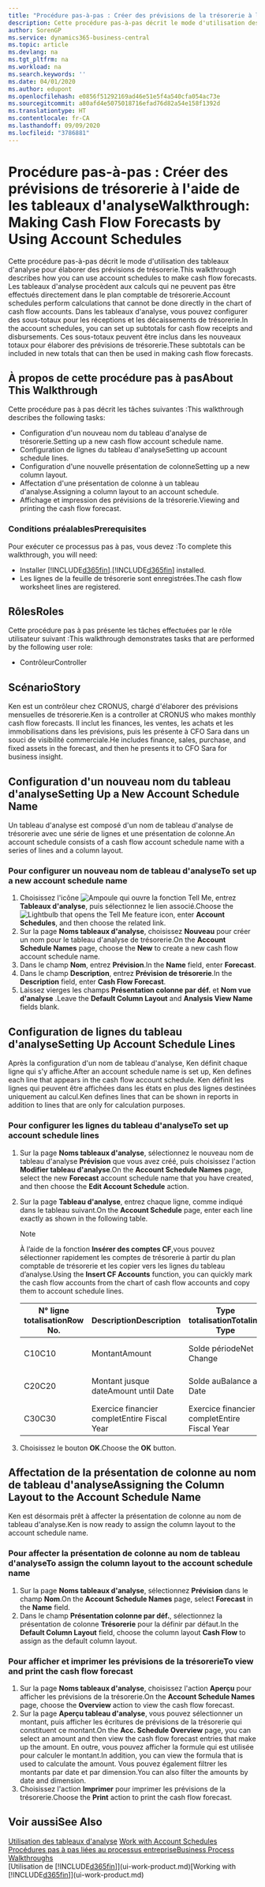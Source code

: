 ```yaml
---
title: "Procédure pas-à-pas : Créer des prévisions de la trésorerie à l'aide des tableaux d'analyse | Microsoft Docs"
description: Cette procédure pas-à-pas décrit le mode d'utilisation des tableaux d'analyse pour élaborer des prévisions de trésorerie. Les tableaux d'analyse procèdent aux calculs qui ne peuvent pas être effectués directement dans le plan comptable de trésorerie. Dans les tableaux d'analyse, vous pouvez configurer des sous-totaux pour les réceptions et les décaissements de trésorerie. Ces sous-totaux peuvent être inclus dans les nouveaux totaux pour élaborer des prévisions de trésorerie.
author: SorenGP
ms.service: dynamics365-business-central
ms.topic: article
ms.devlang: na
ms.tgt_pltfrm: na
ms.workload: na
ms.search.keywords: ''
ms.date: 04/01/2020
ms.author: edupont
ms.openlocfilehash: e0856f51292169ad46e51e5f4a540cfa054ac73e
ms.sourcegitcommit: a80afd4e5075018716efad76d82a54e158f1392d
ms.translationtype: HT
ms.contentlocale: fr-CA
ms.lasthandoff: 09/09/2020
ms.locfileid: "3786881"
---
```

# <a name="walkthrough-making-cash-flow-forecasts-by-using-account-schedules"></a><span data-ttu-id="531ed-106">Procédure pas-à-pas : Créer des prévisions de trésorerie à l'aide de les tableaux d'analyse</span><span class="sxs-lookup"><span data-stu-id="531ed-106">Walkthrough: Making Cash Flow Forecasts by Using Account Schedules</span></span>
<span data-ttu-id="531ed-107">Cette procédure pas-à-pas décrit le mode d'utilisation des tableaux d'analyse pour élaborer des prévisions de trésorerie.</span><span class="sxs-lookup"><span data-stu-id="531ed-107">This walkthrough describes how you can use account schedules to make cash flow forecasts.</span></span> <span data-ttu-id="531ed-108">Les tableaux d'analyse procèdent aux calculs qui ne peuvent pas être effectués directement dans le plan comptable de trésorerie.</span><span class="sxs-lookup"><span data-stu-id="531ed-108">Account schedules perform calculations that cannot be done directly in the chart of cash flow accounts.</span></span> <span data-ttu-id="531ed-109">Dans les tableaux d'analyse, vous pouvez configurer des sous-totaux pour les réceptions et les décaissements de trésorerie.</span><span class="sxs-lookup"><span data-stu-id="531ed-109">In the account schedules, you can set up subtotals for cash flow receipts and disbursements.</span></span> <span data-ttu-id="531ed-110">Ces sous-totaux peuvent être inclus dans les nouveaux totaux pour élaborer des prévisions de trésorerie.</span><span class="sxs-lookup"><span data-stu-id="531ed-110">These subtotals can be included in new totals that can then be used in making cash flow forecasts.</span></span>  

## <a name="about-this-walkthrough"></a><span data-ttu-id="531ed-111">À propos de cette procédure pas à pas</span><span class="sxs-lookup"><span data-stu-id="531ed-111">About This Walkthrough</span></span>  
<span data-ttu-id="531ed-112">Cette procédure pas à pas décrit les tâches suivantes :</span><span class="sxs-lookup"><span data-stu-id="531ed-112">This walkthrough describes the following tasks:</span></span>  

- <span data-ttu-id="531ed-113">Configuration d'un nouveau nom du tableau d'analyse de trésorerie.</span><span class="sxs-lookup"><span data-stu-id="531ed-113">Setting up a new cash flow account schedule name.</span></span>  
- <span data-ttu-id="531ed-114">Configuration de lignes du tableau d'analyse</span><span class="sxs-lookup"><span data-stu-id="531ed-114">Setting up account schedule lines.</span></span>  
- <span data-ttu-id="531ed-115">Configuration d'une nouvelle présentation de colonne</span><span class="sxs-lookup"><span data-stu-id="531ed-115">Setting up a new column layout.</span></span>  
- <span data-ttu-id="531ed-116">Affectation d'une présentation de colonne à un tableau d'analyse.</span><span class="sxs-lookup"><span data-stu-id="531ed-116">Assigning a column layout to an account schedule.</span></span>  
- <span data-ttu-id="531ed-117">Affichage et impression des prévisions de la trésorerie.</span><span class="sxs-lookup"><span data-stu-id="531ed-117">Viewing and printing the cash flow forecast.</span></span>  

### <a name="prerequisites"></a><span data-ttu-id="531ed-118">Conditions préalables</span><span class="sxs-lookup"><span data-stu-id="531ed-118">Prerequisites</span></span>  
<span data-ttu-id="531ed-119">Pour exécuter ce processus pas à pas, vous devez :</span><span class="sxs-lookup"><span data-stu-id="531ed-119">To complete this walkthrough, you will need:</span></span>  

- <span data-ttu-id="531ed-120">Installer [!INCLUDE[d365fin](includes/d365fin_md.md)].</span><span class="sxs-lookup"><span data-stu-id="531ed-120">[!INCLUDE[d365fin](includes/d365fin_md.md)] installed.</span></span>  
- <span data-ttu-id="531ed-121">Les lignes de la feuille de trésorerie sont enregistrées.</span><span class="sxs-lookup"><span data-stu-id="531ed-121">The cash flow worksheet lines are registered.</span></span>  

## <a name="roles"></a><span data-ttu-id="531ed-122">Rôles</span><span class="sxs-lookup"><span data-stu-id="531ed-122">Roles</span></span>  
<span data-ttu-id="531ed-123">Cette procédure pas à pas présente les tâches effectuées par le rôle utilisateur suivant :</span><span class="sxs-lookup"><span data-stu-id="531ed-123">This walkthrough demonstrates tasks that are performed by the following user role:</span></span>  

- <span data-ttu-id="531ed-124">Contrôleur</span><span class="sxs-lookup"><span data-stu-id="531ed-124">Controller</span></span>  

## <a name="story"></a><span data-ttu-id="531ed-125">Scénario</span><span class="sxs-lookup"><span data-stu-id="531ed-125">Story</span></span>  
<span data-ttu-id="531ed-126">Ken est un contrôleur chez CRONUS, chargé d'élaborer des prévisions mensuelles de trésorerie.</span><span class="sxs-lookup"><span data-stu-id="531ed-126">Ken is a controller at CRONUS who makes monthly cash flow forecasts.</span></span> <span data-ttu-id="531ed-127">Il inclut les finances, les ventes, les achats et les immobilisations dans les prévisions, puis les présente à CFO Sara dans un souci de visibilité commerciale.</span><span class="sxs-lookup"><span data-stu-id="531ed-127">He includes finance, sales, purchase, and fixed assets in the forecast, and then he presents it to CFO Sara for business insight.</span></span>  

## <a name="setting-up-a-new-account-schedule-name"></a><span data-ttu-id="531ed-128">Configuration d'un nouveau nom du tableau d'analyse</span><span class="sxs-lookup"><span data-stu-id="531ed-128">Setting Up a New Account Schedule Name</span></span>  
<span data-ttu-id="531ed-129">Un tableau d'analyse est composé d'un nom de tableau d'analyse de trésorerie avec une série de lignes et une présentation de colonne.</span><span class="sxs-lookup"><span data-stu-id="531ed-129">An account schedule consists of a cash flow account schedule name with a series of lines and a column layout.</span></span>  

### <a name="to-set-up-a-new-account-schedule-name"></a><span data-ttu-id="531ed-130">Pour configurer un nouveau nom de tableau d'analyse</span><span class="sxs-lookup"><span data-stu-id="531ed-130">To set up a new account schedule name</span></span>  

1.  <span data-ttu-id="531ed-131">Choisissez l'icône ![Ampoule qui ouvre la fonction Tell Me](media/ui-search/search_small.png "Dites-moi ce que vous voulez faire"), entrez **Tableaux d'analyse**, puis sélectionnez le lien associé.</span><span class="sxs-lookup"><span data-stu-id="531ed-131">Choose the ![Lightbulb that opens the Tell Me feature](media/ui-search/search_small.png "Tell me what you want to do") icon, enter **Account Schedules**, and then choose the related link.</span></span>  
2.  <span data-ttu-id="531ed-132">Sur la page **Noms tableaux d'analyse**, choisissez **Nouveau** pour créer un nom pour le tableau d'analyse de trésorerie.</span><span class="sxs-lookup"><span data-stu-id="531ed-132">On the **Account Schedule Names** page, choose the **New** to create a new cash flow account schedule name.</span></span>  
3.  <span data-ttu-id="531ed-133">Dans le champ **Nom**, entrez **Prévision**.</span><span class="sxs-lookup"><span data-stu-id="531ed-133">In the **Name** field, enter **Forecast**.</span></span>  
4.  <span data-ttu-id="531ed-134">Dans le champ **Description**, entrez **Prévision de trésorerie**.</span><span class="sxs-lookup"><span data-stu-id="531ed-134">In the **Description** field, enter **Cash Flow Forecast**.</span></span>  
5.  <span data-ttu-id="531ed-135">Laissez vierges les champs **Présentation colonne par déf.** et **Nom vue d'analyse** .</span><span class="sxs-lookup"><span data-stu-id="531ed-135">Leave the **Default Column Layout** and **Analysis View Name** fields blank.</span></span>  

## <a name="setting-up-account-schedule-lines"></a><span data-ttu-id="531ed-136">Configuration de lignes du tableau d'analyse</span><span class="sxs-lookup"><span data-stu-id="531ed-136">Setting Up Account Schedule Lines</span></span>  
<span data-ttu-id="531ed-137">Après la configuration d'un nom de tableau d'analyse, Ken définit chaque ligne qui s'y affiche.</span><span class="sxs-lookup"><span data-stu-id="531ed-137">After an account schedule name is set up, Ken defines each line that appears in the cash flow account schedule.</span></span> <span data-ttu-id="531ed-138">Ken définit les lignes qui peuvent être affichées dans les états en plus des lignes destinées uniquement au calcul.</span><span class="sxs-lookup"><span data-stu-id="531ed-138">Ken defines lines that can be shown in reports in addition to lines that are only for calculation purposes.</span></span>  

### <a name="to-set-up-account-schedule-lines"></a><span data-ttu-id="531ed-139">Pour configurer les lignes du tableau d'analyse</span><span class="sxs-lookup"><span data-stu-id="531ed-139">To set up account schedule lines</span></span>  

1.  <span data-ttu-id="531ed-140">Sur la page **Noms tableaux d'analyse**, sélectionnez le nouveau nom de tableau d'analyse **Prévision** que vous avez créé, puis choisissez l'action **Modifier tableau d'analyse**.</span><span class="sxs-lookup"><span data-stu-id="531ed-140">On the **Account Schedule Names** page, select the new **Forecast** account schedule name that you have created, and then choose the **Edit Account Schedule** action.</span></span>  
2.  <span data-ttu-id="531ed-141">Sur la page **Tableau d'analyse**, entrez chaque ligne, comme indiqué dans le tableau suivant.</span><span class="sxs-lookup"><span data-stu-id="531ed-141">On the **Account Schedule** page, enter each line exactly as shown in the following table.</span></span>  

    > [!NOTE]  
    >  <span data-ttu-id="531ed-142">À l’aide de la fonction **Insérer des comptes CF**,vous pouvez sélectionner rapidement les comptes de trésorerie à partir du plan comptable de trésorerie et les copier vers les lignes du tableau d’analyse.</span><span class="sxs-lookup"><span data-stu-id="531ed-142">Using the **Insert CF Accounts** function, you can quickly mark the cash flow accounts from the chart of cash flow accounts and copy them to account schedule lines.</span></span>  

    |<span data-ttu-id="531ed-143">N° ligne totalisation</span><span class="sxs-lookup"><span data-stu-id="531ed-143">Row No.</span></span>|<span data-ttu-id="531ed-144">Description</span><span class="sxs-lookup"><span data-stu-id="531ed-144">Description</span></span>|<span data-ttu-id="531ed-145">Type totalisation</span><span class="sxs-lookup"><span data-stu-id="531ed-145">Totaling Type</span></span>|<span data-ttu-id="531ed-146">Totalisation</span><span class="sxs-lookup"><span data-stu-id="531ed-146">Totaling</span></span>|<span data-ttu-id="531ed-147">Type ligne</span><span class="sxs-lookup"><span data-stu-id="531ed-147">Row Type</span></span>|<span data-ttu-id="531ed-148">Type montant</span><span class="sxs-lookup"><span data-stu-id="531ed-148">Amount Type</span></span>|<span data-ttu-id="531ed-149">Afficher</span><span class="sxs-lookup"><span data-stu-id="531ed-149">Show</span></span>|  
    |-------|-----------|-------------|--------|--------|-----------|----|
    |<span data-ttu-id="531ed-150">C10</span><span class="sxs-lookup"><span data-stu-id="531ed-150">C10</span></span>|<span data-ttu-id="531ed-151">Montant</span><span class="sxs-lookup"><span data-stu-id="531ed-151">Amount</span></span>|<span data-ttu-id="531ed-152">Solde période</span><span class="sxs-lookup"><span data-stu-id="531ed-152">Net Change</span></span>|<span data-ttu-id="531ed-153">Écritures</span><span class="sxs-lookup"><span data-stu-id="531ed-153">Entries</span></span>|<span data-ttu-id="531ed-154">Montant net</span><span class="sxs-lookup"><span data-stu-id="531ed-154">Net Amount</span></span>|<span data-ttu-id="531ed-155">Toujours</span><span class="sxs-lookup"><span data-stu-id="531ed-155">Always</span></span>|  
    |<span data-ttu-id="531ed-156">C20</span><span class="sxs-lookup"><span data-stu-id="531ed-156">C20</span></span>|<span data-ttu-id="531ed-157">Montant jusque date</span><span class="sxs-lookup"><span data-stu-id="531ed-157">Amount until Date</span></span>|<span data-ttu-id="531ed-158">Solde au</span><span class="sxs-lookup"><span data-stu-id="531ed-158">Balance at Date</span></span>|<span data-ttu-id="531ed-159">Écritures</span><span class="sxs-lookup"><span data-stu-id="531ed-159">Entries</span></span>|<span data-ttu-id="531ed-160">Montant net</span><span class="sxs-lookup"><span data-stu-id="531ed-160">Net Amount</span></span>|<span data-ttu-id="531ed-161">Toujours</span><span class="sxs-lookup"><span data-stu-id="531ed-161">Always</span></span>|  
    |<span data-ttu-id="531ed-162">C30</span><span class="sxs-lookup"><span data-stu-id="531ed-162">C30</span></span>|<span data-ttu-id="531ed-163">Exercice financier complet</span><span class="sxs-lookup"><span data-stu-id="531ed-163">Entire Fiscal Year</span></span>|<span data-ttu-id="531ed-164">Exercice financier complet</span><span class="sxs-lookup"><span data-stu-id="531ed-164">Entire Fiscal Year</span></span>|<span data-ttu-id="531ed-165">Écritures</span><span class="sxs-lookup"><span data-stu-id="531ed-165">Entries</span></span>|<span data-ttu-id="531ed-166">Montant net</span><span class="sxs-lookup"><span data-stu-id="531ed-166">Net Amount</span></span>|<span data-ttu-id="531ed-167">Toujours</span><span class="sxs-lookup"><span data-stu-id="531ed-167">Always</span></span>|  

4.  <span data-ttu-id="531ed-168">Choisissez le bouton **OK**.</span><span class="sxs-lookup"><span data-stu-id="531ed-168">Choose the **OK** button.</span></span>  

## <a name="assigning-the-column-layout-to-the-account-schedule-name"></a><span data-ttu-id="531ed-169">Affectation de la présentation de colonne au nom de tableau d'analyse</span><span class="sxs-lookup"><span data-stu-id="531ed-169">Assigning the Column Layout to the Account Schedule Name</span></span>  
<span data-ttu-id="531ed-170">Ken est désormais prêt à affecter la présentation de colonne au nom de tableau d'analyse.</span><span class="sxs-lookup"><span data-stu-id="531ed-170">Ken is now ready to assign the column layout to the account schedule name.</span></span>  

### <a name="to-assign-the-column-layout-to-the-account-schedule-name"></a><span data-ttu-id="531ed-171">Pour affecter la présentation de colonne au nom de tableau d'analyse</span><span class="sxs-lookup"><span data-stu-id="531ed-171">To assign the column layout to the account schedule name</span></span>  

1.  <span data-ttu-id="531ed-172">Sur la page **Noms tableaux d'analyse**, sélectionnez **Prévision** dans le champ **Nom**.</span><span class="sxs-lookup"><span data-stu-id="531ed-172">On the **Account Schedule Names** page, select **Forecast** in the **Name** field.</span></span>  
2.  <span data-ttu-id="531ed-173">Dans le champ **Présentation colonne par déf.**, sélectionnez la présentation de colonne **Trésorerie** pour la définir par défaut.</span><span class="sxs-lookup"><span data-stu-id="531ed-173">In the **Default Column Layout** field, choose the column layout **Cash Flow** to assign as the default column layout.</span></span>  

### <a name="to-view-and-print-the-cash-flow-forecast"></a><span data-ttu-id="531ed-174">Pour afficher et imprimer les prévisions de la trésorerie</span><span class="sxs-lookup"><span data-stu-id="531ed-174">To view and print the cash flow forecast</span></span>  
1.  <span data-ttu-id="531ed-175">Sur la page **Noms tableaux d'analyse**, choisissez l'action **Aperçu** pour afficher les prévisions de la trésorerie.</span><span class="sxs-lookup"><span data-stu-id="531ed-175">On the **Account Schedule Names** page, choose the **Overview** action to view the cash flow forecast.</span></span>  
2.  <span data-ttu-id="531ed-176">Sur la page **Aperçu tableau d'analyse**, vous pouvez sélectionner un montant, puis afficher les écritures de prévisions de la trésorerie qui constituent ce montant.</span><span class="sxs-lookup"><span data-stu-id="531ed-176">On the **Acc. Schedule Overview** page, you can select an amount and then view the cash flow forecast entries that make up the amount.</span></span> <span data-ttu-id="531ed-177">En outre, vous pouvez afficher la formule qui est utilisée pour calculer le montant.</span><span class="sxs-lookup"><span data-stu-id="531ed-177">In addition, you can view the formula that is used to calculate the amount.</span></span> <span data-ttu-id="531ed-178">Vous pouvez également filtrer les montants par date et par dimension.</span><span class="sxs-lookup"><span data-stu-id="531ed-178">You can also filter the amounts by date and dimension.</span></span>  
3.  <span data-ttu-id="531ed-179">Choisissez l'action **Imprimer** pour imprimer les prévisions de la trésorerie.</span><span class="sxs-lookup"><span data-stu-id="531ed-179">Choose the **Print** action to print the cash flow forecast.</span></span>  

## <a name="see-also"></a><span data-ttu-id="531ed-180">Voir aussi</span><span class="sxs-lookup"><span data-stu-id="531ed-180">See Also</span></span>  
 <span data-ttu-id="531ed-181">[Utilisation des tableaux d'analyse](bi-how-work-account-schedule.md) </span><span class="sxs-lookup"><span data-stu-id="531ed-181">[Work with Account Schedules](bi-how-work-account-schedule.md) </span></span>  
 [<span data-ttu-id="531ed-182">Procédures pas à pas liées au processus entreprise</span><span class="sxs-lookup"><span data-stu-id="531ed-182">Business Process Walkthroughs</span></span>](walkthrough-business-process-walkthroughs.md)  
 <span data-ttu-id="531ed-183">[Utilisation de [!INCLUDE[d365fin](includes/d365fin_md.md)]](ui-work-product.md)</span><span class="sxs-lookup"><span data-stu-id="531ed-183">[Working with [!INCLUDE[d365fin](includes/d365fin_md.md)]](ui-work-product.md)</span></span>
